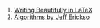 1. [Writing Beautifully in LaTeX](https://www.gleave.me/post/latex-design-patterns/)
2. [Algorithms by Jeff Erickso](http://jeffe.cs.illinois.edu/teaching/algorithms/)